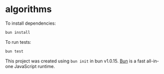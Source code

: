 # algorithms

To install dependencies:

```bash
bun install
```

To run tests:
```bash
bun test
```

This project was created using `bun init` in bun v1.0.15. [Bun](https://bun.sh) is a fast all-in-one JavaScript runtime.
